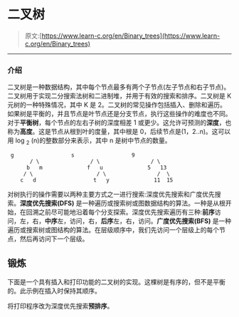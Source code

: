 # 二叉树

> 原文:[https://www.learn-c.org/en/Binary_trees](https://www.learn-c.org/en/Binary_trees)

* * *

### 介绍

二叉树是一种数据结构，其中每个节点最多有两个子节点(左子节点和右子节点)。二叉树用于实现二分搜索法树和二进制堆，并用于有效的搜索和排序。二叉树是 K 元树的一种特殊情况，其中 K 是 2。二叉树的常见操作包括插入、删除和遍历。如果树是平衡的，并且节点是叶节点还是分支节点，执行这些操作的难度也不同。对于**平衡树**，每个节点的左右子树的深度相差 1 或更少。这允许可预测的**深度**，也称为**高度**。这是节点从根到叶的度量，其中根是 0，后续节点是(1，2..n)。这可以用 log <sub>2</sub> (n)的整数部分来表示，其中 n 是树中节点的数量。

```
 g                  s                  9
       / \                / \                / \
      b   m              f   u              5   13
     / \                    / \                /  \
    c   d                  t   y              11  15 
```

对树执行的操作需要以两种主要方式之一进行搜索:深度优先搜索和广度优先搜索。**深度优先搜索(DFS)** 是一种遍历或搜索树或图数据结构的算法。一种是从根开始，在回溯之前尽可能地沿着每个分支探索。深度优先搜索遍历有三种:**前序**访问，左，右，**中序**左，访问，右，**后序**左，右，访问。**广度优先搜索(BFS)** 是一种遍历或搜索树或图结构的算法。在层级顺序中，我们先访问一个层级上的每个节点，然后再访问下一个层级。

## 锻炼

下面是一个具有插入和打印功能的二叉树的实现。这棵树是有序的，但不是平衡的。此示例在插入时保持其顺序。

将打印程序改为深度优先搜索**预排序**。